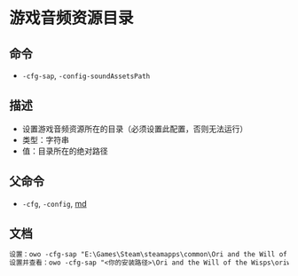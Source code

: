 # 游戏音频资源目录

## 命令
- `-cfg-sap`, `-config-soundAssetsPath`

## 描述
- 设置游戏音频资源所在的目录（必须设置此配置，否则无法运行）
- 类型：字符串
- 值：目录所在的绝对路径

## 父命令
- `-cfg`, `-config`, [md](config.md)

## 文档
```txt
设置：owo -cfg-sap "E:\Games\Steam\steamapps\common\Ori and the Will of the Wisps\oriwotw_Data\StreamingAssets\Audio\GeneratedSoundBanks\Windows"
设置并查看：owo -cfg-sap "<你的安装路径>\Ori and the Will of the Wisps\oriwotw_Data\StreamingAssets\Audio\GeneratedSoundBanks\Windows" -cfg
```